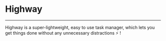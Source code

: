 # Highway
_________
Highway is a super-lightweight, easy to use task manager, which lets you get things done without any unnecessary distractions :zap: !
